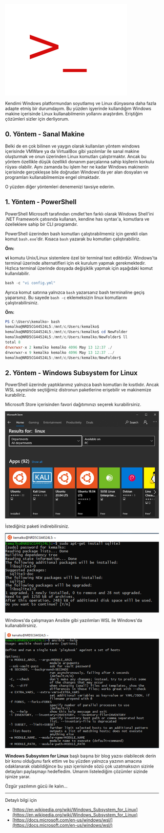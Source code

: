 ![PS Terminal](../images/blog/windowsda-linux-komutlari-calistirmak/terminal.png)

Kendimi Windows platformundan soyutlamış ve Linux dünyasına daha fazla adapte etmiş bir durumdayım. Bu yüzden işyerinde kullandığım Windows makine içerisinde Linux kullanabilmenin yollarını araştırdım. Eriştiğim çözümleri sizler için derliyorum.

## 0. Yöntem - Sanal Makine

Belki de en çok bilinen ve yaygın olarak kullanılan yöntem windows içerisinde VMWare ya da VirtualBox gibi yazılımlar ile sanal makine oluşturmak ve onun üzerinden Linux komutları çalıştırmaktır. Ancak bu yöntem özellikle düşük özellikli donanım parçalarına sahip kişilerin korkulu rüyası olabilir. Aynı zamanda bu işlem her ne kadar Windows makinenin içerisinde gerçekleşse bile doğrudan Windows'da yer alan dosyaları ve programları kullanabilmemize engel olmaktadır.

O yüzden diğer yöntemleri denemenizi tavsiye ederim.

## 1. Yöntem - PowerShell

PowerShell Microsoft tarafından cmdlet'ten farklı olarak Windows Shell'ini .NET Framework çatısında kullanan, kendine has syntax'a, komutlara ve özelleklere sahip bir CLI programdır.

PowerShell üzerinden bash komutları çalıştırabilmemiz için gerekli olan komut `bash.exe`'dir. Kısaca `bash` yazarak bu komutları çalıştırabiliriz.

**Örn:**

**vi** komutu Unix/Linux sistemlere özel bir terminal text editördür. Windows'ta terminal üzerinde alternatifleri için ek kurulum yapmak gerekmektedir. Hızlıca terminal üzerinde dosyada değişiklik yapmak için aşağıdaki komut kullanılabilir.

``` PowerShell
bash -c "vi config.yml"
```

Ayrıca komut satırına yalnızca `bash` yazarsanız bash terminaline geçiş yaparsınız. Bu sayede `bash -c` eklemeksizin linux komutlarını çalıştırabilirsiniz.

**Örn:**

``` PowerShell
PS C:\Users\kemalko> bash
kemalko@NRD5CG44524L5:/mnt/c/Users/kemalko$
kemalko@NRD5CG44524L5:/mnt/c/Users/kemalko$ cd NewFolder
kemalko@NRD5CG44524L5:/mnt/c/Users/kemalko/NewFolder$ ll
total 8
drwxrwxr-x 2 kemalko kemalko 4096 May 13 12:37 ./
drwxrwxr-x 9 kemalko kemalko 4096 May 13 12:37 ../
kemalko@NRD5CG44524L5:/mnt/c/Users/kemalko/NewFolder$
```

## 2. Yöntem - Windows Subsystem for Linux

PowerShell üzerinde yaptıklarımız yalnızca bash komutları ile kısıtlıdır. Ancak WSL sayesinde seçtiğimiz distronun paketlerine erişebilir ve makinemize kurabiliriz.

Microsoft Store içerisinden favori dağıtımınızı seçerek kurabilirsiniz.

![Microsoft Store](../images/blog/windowsda-linux-komutlari-calistirmak/msstore.png)

İstediğiniz paketi indirebilirsiniz.

![Apt-Get](../images/blog/windowsda-linux-komutlari-calistirmak/aptget.png)

Windows'da çalışmayan Ansible gibi yazılımları WSL ile Windows'da kullanabilirsiniz.

![Ansible](../images/blog/windowsda-linux-komutlari-calistirmak/ansible.png)

**Windows Subsystem for Linux** başlı başına bir blog yazısı olabilecek derin bir konu olduğunu fark ettim ve bu yüzden yalnızca yazının amacına odaklanarak olabildiğince bu yazı içerisinde sözü çok uzatmaksızın sizinle detayları paylaşmayı hedefledim. Umarım listelediğim çözümler sizinde işinize yarar.

Özgür yazılımın gücü ile kalın...

---

Detaylı bilgi için

- [https://en.wikipedia.org/wiki/Windows_Subsystem_for_Linux](https://en.wikipedia.org/wiki/Windows_Subsystem_for_Linux)
- [https://docs.microsoft.com/en-us/windows/wsl/](https://docs.microsoft.com/en-us/windows/wsl/)